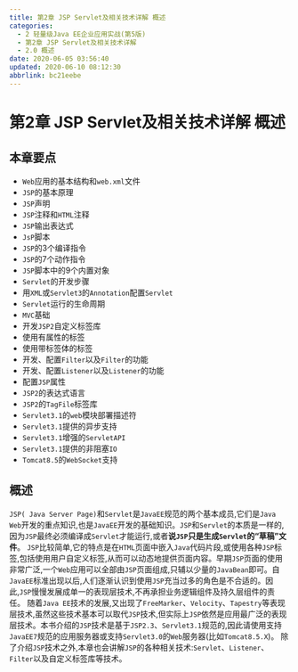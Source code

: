 ```yaml
---
title: 第2章 JSP Servlet及相关技术详解 概述
categories: 
  - 2 轻量级Java EE企业应用实战(第5版)
  - 第2章 JSP Servlet及相关技术详解
  - 2.0 概述
date: 2020-06-05 03:56:40
updated: 2020-06-10 08:12:30
abbrlink: bc21eebe
---
```

# 第2章 JSP Servlet及相关技术详解 概述
## 本章要点
- `Web`应用的基本结构和`web.xml`文件
- `JSP`的基本原理
- `JSP`声明
- `JSP`注释和`HTML`注释
- `JSP`输出表达式
- `JsP`脚本
- `JSP`的3个编译指令
- `JSP`的7个动作指令
- `JSP`脚本中的9个内置对象
- `Servlet`的开发步骤
- 用`XML`或`Servlet3`的`Annotation`配置`Servlet`
- `Servlet`运行的生命周期
- `MVC`基础
- 开发`JSP2`自定义标签库
- 使用有属性的标签
- 使用带标签体的标签
- 开发、配置`Filter`以及`Filter`的功能
- 开发、配置`Listener`以及`Listener`的功能
- 配置`JSP`属性
- `JSP2`的表达式语言
- `JSP2`的`TagFile`标签库
- `Servlet3.1`的`web`模块部署描述符
- `Servlet3.1`提供的异步支持
- `Servlet3.1`增强的`ServletAPI`
- `Servlet3.1`提供的非阻塞`IO`
- `Tomcat8.5`的`WebSocket`支持

## 概述
`JSP( Java Server Page)`和`Servlet`是`JavaEE`规范的两个基本成员,它们是`Java Web`开发的重点知识,也是`JavaEE`开发的基础知识。`JSP`和`Servlet`的本质是一样的,因为`JSP`最终必须编译成`Servlet`才能运行,或者**说`JSP`只是生成`Servlet`的“草稿”文件**。
`JSP`比较简单,它的特点是在`HTML`页面中嵌入`Java`代码片段,或使用各种`JSP`标签,包括使用用户自定义标签,从而可以动态地提供页面内容。早期`JSP`页面的使用非常广泛,一个`Web`应用可以全部由`JSP`页面组成,只辅以少量的`JavaBean`即可。自`JavaEE`标准出现以后,人们逐渐认识到使用`JSP`充当过多的角色是不合适的。因此,`JSP`慢慢发展成单一的表现层技术,不再承担业务逻辑组件及持久层组件的责任。
随着`Java EE`技术的发展,又出现了`FreeMarker`、`Velocity`、`Tapestry`等表现层技术,虽然这些技术基本可以取代`JSP`技术,但实际上`JSP`依然是应用最广泛的表现层技术。本书介绍的`JSP`技术是基于`JSP2.3`、`Servlet3.1`规范的,因此请使用支持`JavaEE7`规范的应用服务器或支持`Servlet3.0`的`Web`服务器(比如`Tomcat8.5.X`)。
除了介绍`JSP`技术之外,本章也会讲解`JSP`的各种相关技术:`Servlet`、`Listener`、`Filter`以及自定义标签库等技术。
